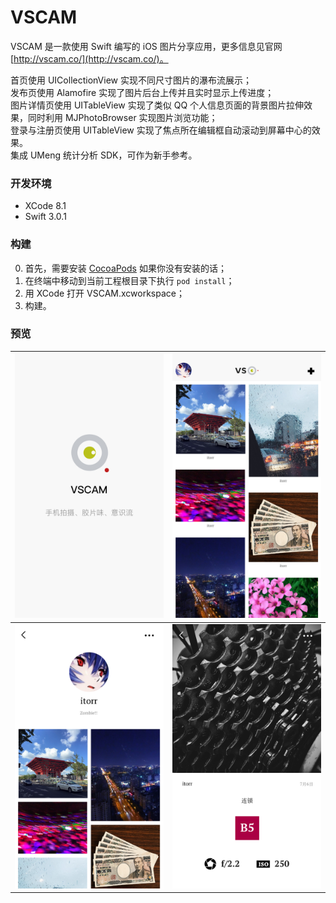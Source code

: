 # VSCAM

VSCAM 是一款使用 Swift 编写的 iOS 图片分享应用，更多信息见官网 [http://vscam.co/](http://vscam.co/)。

首页使用 UICollectionView 实现不同尺寸图片的瀑布流展示；  
发布页使用 Alamofire 实现了图片后台上传并且实时显示上传进度；  
图片详情页使用 UITableView 实现了类似 QQ 个人信息页面的背景图片拉伸效果，同时利用 MJPhotoBrowser 实现图片浏览功能；  
登录与注册页使用 UITableView 实现了焦点所在编辑框自动滚动到屏幕中心的效果。  
集成 UMeng 统计分析 SDK，可作为新手参考。

### 开发环境

- XCode 8.1
- Swift 3.0.1

### 构建

0. 首先，需要安装 [CocoaPods](https://github.com/CocoaPods/CocoaPods) 如果你没有安装的话；
1. 在终端中移动到当前工程根目录下执行 `pod install`；
2. 用 XCode 打开 VSCAM.xcworkspace；
3. 构建。

### 预览

![](assets/screenshot1.png)|![](assets/screenshot2.png)  
:-------------------------:|:-------------------------:
![](assets/screenshot3.png)|![](assets/screenshot4.png)

 

 
